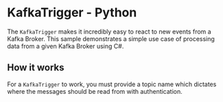 # KafkaTrigger - Python

The `KafkaTrigger` makes it incredibly easy to react to new events from a Kafka Broker. This sample demonstrates a simple use case of processing data from a given Kafka Broker using C#.

## How it works

For a `KafkaTrigger` to work, you must provide a topic name which dictates where the messages should be read from with authentication.